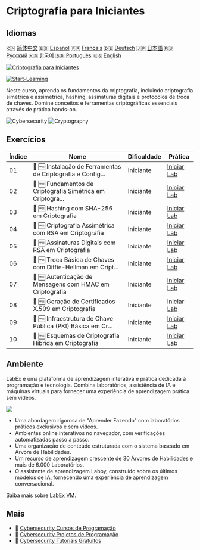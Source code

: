 # Criptografia para Iniciantes

## Idiomas

🇨🇳 [简体中文](README_zh.md) 🇪🇸 [Español](README_es.md) 🇫🇷 [Français](README_fr.md) 🇩🇪 [Deutsch](README_de.md) 🇯🇵 [日本語](README_ja.md) 🇷🇺 [Русский](README_ru.md) 🇰🇷 [한국어](README_ko.md) 🇧🇷 [Português](README_pt.md) 🇺🇸 [English](README.md) 

[![Criptografia para Iniciantes](https://cover-creator.labex.io/cryptography-for-beginners.png?lang=pt)](https://labex.io/pt/courses/cryptography-for-beginners)

[![Start-Learning](https://img.shields.io/badge/Start-Learning-whitesmoke?style=for-the-badge)](https://labex.io/pt/courses/cryptography-for-beginners)

Neste curso, aprenda os fundamentos da criptografia, incluindo criptografia simétrica e assimétrica, hashing, assinaturas digitais e protocolos de troca de chaves. Domine conceitos e ferramentas criptográficas essenciais através de prática hands-on.

![Cybersecurity](https://img.shields.io/badge/Cybersecurity-whitesmoke?style=for-the-badge&logo=cybersecurity)
![Cryptography](https://img.shields.io/badge/Cryptography-whitesmoke?style=for-the-badge&logo=cryptography)


## Exercícios

|   Índice | Nome                                                        | Dificuldade   | Prática                                                                                                                                     |
|----------|-------------------------------------------------------------|---------------|---------------------------------------------------------------------------------------------------------------------------------------------|
|       01 | 📖 🆓 Instalação de Ferramentas de Criptografia e Config... | Iniciante     | <a target='_blank' href='https://labex.io/pt/tutorials/linux-installing-cryptography-tools-and-environment-setup-632723'>Iniciar Lab</a>    |
|       02 | 📖 🆓 Fundamentos de Criptografia Simétrica em Criptogra... | Iniciante     | <a target='_blank' href='https://labex.io/pt/tutorials/linux-symmetric-encryption-basics-in-cryptography-632724'>Iniciar Lab</a>            |
|       03 | 📖 🆓 Hashing com SHA-256 em Criptografia                   | Iniciante     | <a target='_blank' href='https://labex.io/pt/tutorials/linux-hashing-with-sha-256-in-cryptography-632722'>Iniciar Lab</a>                   |
|       04 | 📖 🆓 Criptografia Assimétrica com RSA em Criptografia      | Iniciante     | <a target='_blank' href='https://labex.io/pt/tutorials/linux-asymmetric-encryption-with-rsa-in-cryptography-632719'>Iniciar Lab</a>         |
|       05 | 📖 🆓 Assinaturas Digitais com RSA em Criptografia          | Iniciante     | <a target='_blank' href='https://labex.io/pt/tutorials/linux-digital-signatures-with-rsa-in-cryptography-632721'>Iniciar Lab</a>            |
|       06 | 📖 🆓 Troca Básica de Chaves com Diffie-Hellman em Cript... | Iniciante     | <a target='_blank' href='https://labex.io/pt/tutorials/linux-basic-key-exchange-with-diffie-hellman-in-cryptography-632720'>Iniciar Lab</a> |
|       07 | 📖 🆓 Autenticação de Mensagens com HMAC em Criptografia    | Iniciante     | <a target='_blank' href='https://labex.io/pt/tutorials/linux-message-authentication-with-hmac-in-cryptography-632760'>Iniciar Lab</a>       |
|       08 | 📖 🆓 Geração de Certificados X.509 em Criptografia         | Iniciante     | <a target='_blank' href='https://labex.io/pt/tutorials/linux-generating-x-509-certificates-in-cryptography-632758'>Iniciar Lab</a>          |
|       09 | 📖 🆓 Infraestrutura de Chave Pública (PKI) Básica em Cr... | Iniciante     | <a target='_blank' href='https://labex.io/pt/tutorials/linux-basic-public-key-infrastructure-pki-in-cryptography-632757'>Iniciar Lab</a>    |
|       10 | 📖 🆓 Esquemas de Criptografia Híbrida em Criptografia      | Iniciante     | <a target='_blank' href='https://labex.io/pt/tutorials/linux-hybrid-encryption-schemes-in-cryptography-632759'>Iniciar Lab</a>              |

## Ambiente

LabEx é uma plataforma de aprendizagem interativa e prática dedicada à programação e tecnologia. Combina laboratórios, assistência de IA e máquinas virtuais para fornecer uma experiência de aprendizagem prática sem vídeos.

![](https://tutorial-screenshot.getvm.io/images/vm-1725247253.png)

- Uma abordagem rigorosa de "Aprender Fazendo" com laboratórios práticos exclusivos e sem vídeos.
- Ambientes online interativos no navegador, com verificações automatizadas passo a passo.
- Uma organização de conteúdo estruturada com o sistema baseado em Árvore de Habilidades.
- Um recurso de aprendizagem crescente de 30 Árvores de Habilidades e mais de 6.000 Laboratórios.
- O assistente de aprendizagem Labby, construído sobre os últimos modelos de IA, fornecendo uma experiência de aprendizagem conversacional.

Saiba mais sobre [LabEx VM](https://support.labex.io/using-labex/virtual-machine).

## Mais

- 🔗 [Cybersecurity Cursos de Programação](https://github.com/labex-labs/awesome-programming-courses)
- 🔗 [Cybersecurity Projetos de Programação](https://github.com/labex-labs/awesome-programming-projects)
- 🔗 [Cybersecurity Tutoriais Gratuitos](https://github.com/labex-labs/cybersecurity-free-tutorials)

